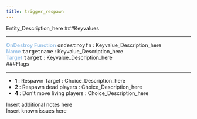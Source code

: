 ```yaml
---
title: trigger_respawn
---
```


Entity_Description_here
###Keyvalues
<hr>
<div class="entityentry" markdown="1">
<span style="color:#9fc5e8;"><b>OnDestroy Function</b></span> <kbd  class="tooltip" data-tooltip="string">ondestroyfn</kbd> :
Keyvalue_Description_here
</div>
<div class="entityentry" markdown="1">
<span style="color:#9fc5e8;"><b>Name</b></span> <kbd  class="tooltip" data-tooltip="target_source">targetname</kbd> :
Keyvalue_Description_here
</div>
<div class="entityentry" markdown="1">
<span style="color:#9fc5e8;"><b>Target</b></span> <kbd  class="tooltip" data-tooltip="target_destination">target</kbd> :
Keyvalue_Description_here
</div>
###Flags
<hr>
<div class="entityflags">
<ul>
<li><b>1 </b></span> : Respawn Target : Choice_Description_here</li>
<li><b>2 </b></span> : Respawn dead players : Choice_Description_here</li>
<li><b>4 </b></span> : Don't move living players : Choice_Description_here</li>
</ul>
</div>
<div class="notices blue">Insert additional notes here</div>
<div class="notices red">Insert known issues here</div>
